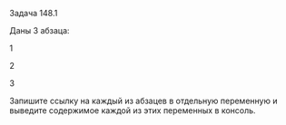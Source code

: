 Задача 148.1

Даны 3 абзаца:

<p id="elem1">1</p>
<p id="elem2">2</p>
<p id="elem3">3</p>
Запишите ссылку на каждый из абзацев в отдельную переменную и выведите содержимое каждой из этих переменных в консоль.